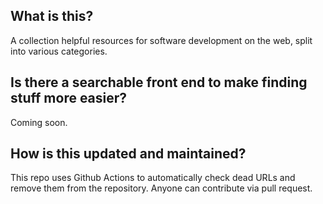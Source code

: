## What is this?
A collection helpful resources for software development on the web, split into various categories.

## Is there a searchable front end to make finding stuff more easier?
Coming soon.

## How is this updated and maintained?
This repo uses Github Actions to automatically check dead URLs and remove them from the repository. Anyone can contribute via pull request.
